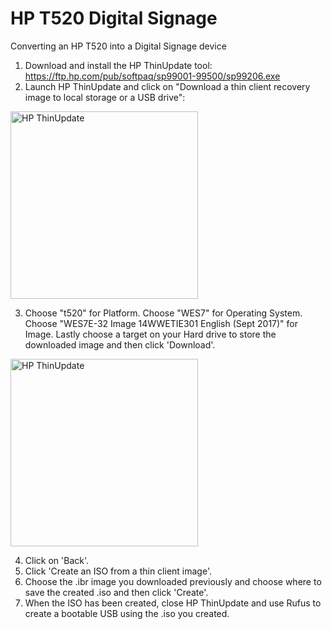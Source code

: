 # HP T520 Digital Signage
Converting an HP T520 into a Digital Signage device

1. Download and install the HP ThinUpdate tool: https://ftp.hp.com/pub/softpaq/sp99001-99500/sp99206.exe
2. Launch HP ThinUpdate and click on "Download a thin client recovery image to local storage or a USB drive":

<img alt="HP ThinUpdate" src="https://user-images.githubusercontent.com/94996203/181450685-8166da6a-83c2-454f-8f61-1aba2179f3d3.png" width="300">

3. Choose "t520" for Platform. Choose "WES7" for Operating System. Choose "WES7E-32 Image 14WWETIE301 English (Sept 2017)" for Image. Lastly choose a target on your Hard drive to store the downloaded image and then click 'Download'.

<img alt="HP ThinUpdate" src="https://user-images.githubusercontent.com/94996203/181452361-48f5c60c-e388-46c7-8c0c-8d8ea3c58c9e.png" width="300">

4. Click on 'Back'.
5. Click 'Create an ISO from a thin client image'.
6. Choose the .ibr image you downloaded previously and choose where to save the created .iso and then click 'Create'.
7. When the ISO has been created, close HP ThinUpdate and use Rufus to create a bootable USB using the .iso you created.
